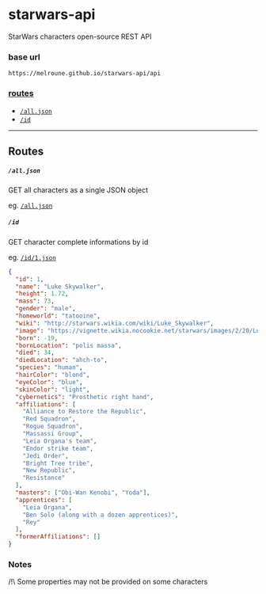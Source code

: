 # starwars-api

StarWars characters open-source REST API

### base url

`https://melroune.github.io/starwars-api/api`

### [routes](#routes-1)

- [`/all.json`](https://miadil.github.io/starwars-api/api/all.json)
- [`/id`](https://miadil.github.io/starwars-api/api/id/1.json)

---

## Routes

##### `/all.json`

GET all characters as a single JSON object

eg. [`/all.json`](https://miadil.github.io/starwars-api/api/all.json)

##### `/id`

GET character complete informations by id

eg. [`/id/1.json`](https://miadil.github.io/starwars-api/api/id/1.json)

```json
{
  "id": 1,
  "name": "Luke Skywalker",
  "height": 1.72,
  "mass": 73,
  "gender": "male",
  "homeworld": "tatooine",
  "wiki": "http://starwars.wikia.com/wiki/Luke_Skywalker",
  "image": "https://vignette.wikia.nocookie.net/starwars/images/2/20/LukeTLJ.jpg",
  "born": -19,
  "bornLocation": "polis massa",
  "died": 34,
  "diedLocation": "ahch-to",
  "species": "human",
  "hairColor": "blond",
  "eyeColor": "blue",
  "skinColor": "light",
  "cybernetics": "Prosthetic right hand",
  "affiliations": [
    "Alliance to Restore the Republic",
    "Red Squadron",
    "Rogue Squadron",
    "Massassi Group",
    "Leia Organa's team",
    "Endor strike team",
    "Jedi Order",
    "Bright Tree tribe",
    "New Republic",
    "Resistance"
  ],
  "masters": ["Obi-Wan Kenobi", "Yoda"],
  "apprentices": [
    "Leia Organa",
    "Ben Solo (along with a dozen apprentices)",
    "Rey"
  ],
  "formerAffiliations": []
}
```

### Notes

/!\ Some properties may not be provided on some characters
